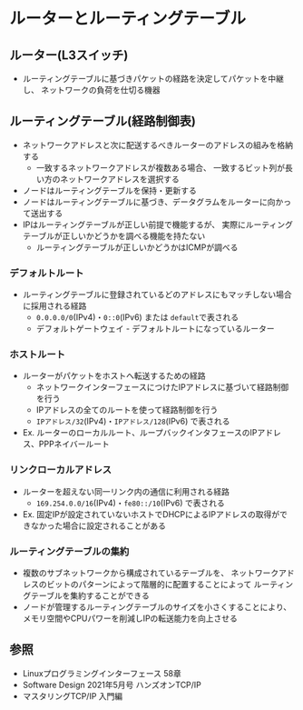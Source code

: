 # ルーターとルーティングテーブル
## ルーター(L3スイッチ)
- ルーティングテーブルに基づきパケットの経路を決定してパケットを中継し、
  ネットワークの負荷を仕切る機器

## ルーティングテーブル(経路制御表)
- ネットワークアドレスと次に配送するべきルーターのアドレスの組みを格納する
  - 一致するネットワークアドレスが複数ある場合、
    一致するビット列が長い方のネットワークアドレスを選択する
- ノードはルーティングテーブルを保持・更新する
- ノードはルーティングテーブルに基づき、データグラムをルーターに向かって送出する
- IPはルーティングテーブルが正しい前提で機能するが、
  実際にルーティングテーブルが正しいかどうかを調べる機能を持たない
  - ルーティングテーブルが正しいかどうかはICMPが調べる

### デフォルトルート
- ルーティングテーブルに登録されているどのアドレスにもマッチしない場合に採用される経路
  - `0.0.0.0/0`(IPv4)・`0::0`(IPv6) または `default`で表される
  - デフォルトゲートウェイ - デフォルトルートになっているルーター

### ホストルート
- ルーターがパケットをホストへ転送するための経路
  - ネットワークインターフェースにつけたIPアドレスに基づいて経路制御を行う
  - IPアドレスの全てのルートを使って経路制御を行う
  - `IPアドレス/32`(IPv4)・`IPアドレス/128`(IPv6) で表される
- Ex. ルーターのローカルルート、ループバックインタフェースのIPアドレス、PPPネイバールート

### リンクローカルアドレス
- ルーターを超えない同一リンク内の通信に利用される経路
  - `169.254.0.0/16`(IPv4)・`fe80::/10`(IPv6) で表される
- Ex. 固定IPが設定されていないホストでDHCPによるIPアドレスの取得ができなかった場合に設定されることがある

### ルーティングテーブルの集約
- 複数のサブネットワークから構成されているテーブルを、
  ネットワークアドレスのビットのパターンによって階層的に配置することによって
  ルーティングテーブルを集約することができる
- ノードが管理するルーティングテーブルのサイズを小さくすることにより、
  メモリ空間やCPUパワーを削減しIPの転送能力を向上させる

## 参照
- Linuxプログラミングインターフェース 58章
- Software Design 2021年5月号 ハンズオンTCP/IP
- マスタリングTCP/IP 入門編
